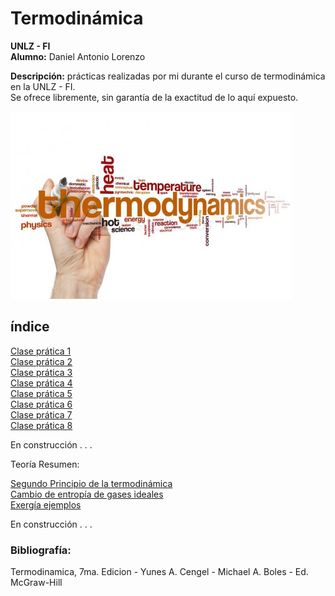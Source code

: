 # Termodinámica
__UNLZ - FI__   
__Alumno:__ Daniel Antonio Lorenzo 

__Descripción:__ prácticas realizadas por mi durante el curso de termodinámica en la UNLZ - FI.   
Se ofrece libremente, sin garantía de la exactitud de lo aquí expuesto.

![thermo01.jpg](img/thermo01.jpg)

## índice

[Clase prática 1](https://nbviewer.jupyter.org/github/daniel-lorenzo/Termodinamica/blob/master/p01.ipynb)   
[Clase prática 2](https://nbviewer.jupyter.org/github/daniel-lorenzo/Termodinamica/blob/master/p02.ipynb)   
[Clase prática 3](https://nbviewer.jupyter.org/github/daniel-lorenzo/Termodinamica/blob/master/p03.ipynb)   
[Clase prática 4](https://nbviewer.jupyter.org/github/daniel-lorenzo/Termodinamica/blob/master/p04.ipynb)   
[Clase prática 5](https://nbviewer.jupyter.org/github/daniel-lorenzo/Termodinamica/blob/master/p05.ipynb)   
[Clase prática 6](https://nbviewer.jupyter.org/github/daniel-lorenzo/Termodinamica/blob/master/p06.ipynb)   
[Clase prática 7](https://nbviewer.jupyter.org/github/daniel-lorenzo/Termodinamica/blob/master/p07.ipynb)   
[Clase prática 8](https://nbviewer.jupyter.org/github/daniel-lorenzo/Termodinamica/blob/master/p08.ipynb)   

En construcción . . .

Teoría Resumen:

[Segundo Principio de la termodinámica](https://nbviewer.jupyter.org/github/daniel-lorenzo/Termodinamica/blob/master/2do_Principio.ipynb)    
[Cambio de entropía de gases ideales](https://nbviewer.jupyter.org/github/daniel-lorenzo/Termodinamica/blob/master/Cambio_entropia_gases.ipynb)   
[Exergía ejemplos](https://nbviewer.jupyter.org/github/daniel-lorenzo/Termodinamica/blob/master/exergia_ejemplos.ipynb)

En construcción . . .

### Bibliografía:  
Termodinamica, 7ma. Edicion - Yunes A. Cengel - Michael A. Boles - Ed. McGraw-Hill
